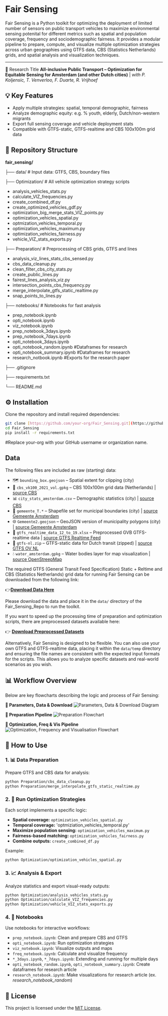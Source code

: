 # Fair Sensing

Fair Sensing is a Python toolkit for optimizing the deployment of limited number of sensors on public transport vehicles to maximize environmental sensing potenital for different metrics such as spatial and population coverage, frequency and sociodemographic fairness. It provides a modular pipeline to prepare, compute, and visualize multiple optimization strategies across urban geographies using GTFS data, CBS (Statistics Netherlands) grids, and spatial analysis and visualization techniques.

---

📄 Research Title   **All-inclusive Public Transport – Optimization for Equitable Sensing for Amsterdam (and other Dutch cities)**  | *with P. Koljensic, T. Venverloo, F. Duarte, R. Vrijhoef*



## 💡 Key Features

-   Apply multiple strategies: spatial, temporal demographic, fairness
-   Analyze demographic equity: e.g. % youth, elderly, Dutch/non-western migrants
-   Export full sensing coverage and vehicle deployment stats 
-   Compatible with GTFS-static, GTFS-realtime and CBS 100x100m grid data

## 📁 Repository Structure

**fair_sensing/**

├── data/                        # Input data: GTFS, CBS, boundary files

├── Optimization/               # All vehicle optimization strategy scripts
  - analysis_vehicles_stats.py
  - calculate_VIZ_frequencies.py
  - create_combined_df.py
  - create_optimized_vehicles_gdf.py
  - optimization_big_merge_stats_VIZ_points.py
  - optimization_vehicles_spatial.py
  - optmization_vehicles_temporal.py
  - optimization_vehicles_maximum.py
  - optimization_vehicles_fairness.py
  - vehicle_VIZ_stats_exports.py

├── Preparation/                # Preprocessing of CBS grids, GTFS and lines
  - analysis_viz_lines_stats_cbs_sensed.py
  - cbs_data_cleanup.py
  - clean_filter_cbs_city_stats.py
  - create_public_lines.py
  - fairest_lines_analysis_viz.py
  - intersection_points_cbs_frequency.py
  - merge_interpolate_gtfs_static_realtime.py
  - snap_points_to_lines.py

├── notebooks/                  # Notebooks for fast analysis
  - prep_notebook.ipynb
  - opti_notebook.ipynb
  - viz_notebook.ipynb
  - prep_notebook_3days.ipynb
  - prep_notebook_7days.ipynb
  - opti_notebook_3days.ipynb
  - opti_notebook_random.ipynb #Dataframes for research
  - opti_notebook_summary.ipynb #Dataframes for research
  - research_notbook.ipynb #Exports for the research paper

├── .gitignore

├── requirements.txt

└── README.md

## ⚙️ Installation

Clone the repository and install required dependencies:

```bash
git clone [https://github.com/your-org/Fair_Sensing.git](https://github.com/your-org/Fair_Sensing.git)
cd Fair_Sensing
pip install -r requirements.txt
`````
#Replace your-org with your GitHub username or organization name.

## Data

The following files are included as raw (starting) data:

- 🗺️ `bounding_box.geojson` – Spatial extent for clipping (city) 
- 🧱 `cbs_vk100_2021_vol.gpkg` – CBS 100x100m grid data (Netherlands) | [source CBS](https://www.cbs.nl/nl-nl/longread/diversen/2022/statistische-gegevens-per-vierkant-2021-2020-2019)
- 📊 `city_stats_amsterdam.csv` – Demographic statistics (city) | [source CBS](https://www.cbs.nl/nl-nl/longread/diversen/2022/statistische-gegevens-per-vierkant-2021-2020-2019)
- 🧭 `gemeente_T.*` – Shapefile set for municipal boundaries (city) | [source Gemeente Amsterdam](https://maps.amsterdam.nl/open_geodata/)
- 🌐 `Gemeente2.geojson` – GeoJSON version of municipality polygons (city) | [source Gemeente Amsterdam](https://maps.amsterdam.nl/open_geodata/)
- 🚋 `gtfs_realtime_data_12_to_19.xlsx` – Preprocessed GVB GTFS-realtime data | [source GTFS Realtime Feed](https://developers.google.com/transit/gtfs-realtime)
- 🚌 `gtfs-nl.zip` – GTFS-static data for Dutch transit (zipped) |  [source GTFS OV NL](https://gtfs.ovapi.nl/)
- 💧 `water_amsterdam.gpkg` – Water bodies layer for map visualization | [source OpenStreepMap](https://www.openstreetmap.org/)

The required GTFS (General Transit Feed Specification) Static + Reltime and CBS (Statistics Netherlands) grid data for running Fair Sensing can be downloaded from the following link:

👉[**Download Data Here**](https://drive.google.com/drive/folders/1fw-R5vkeoFkxOWzpoEpzCw2sKcKDJV6D?usp=drive_link)

Please download the data and place it in the `data/` directory of the Fair_Sensing_Repo to run the toolkit.

If you want to speed up the processing time of preparation and optimization scripts, there are preprocessed datasets available here:

👉 [**Download Preprocessed Datasets**](https://drive.google.com/drive/folders/1bclSHPW3tyJIaa-wzkbg9RF1gmw9vXaF?usp=sharing)

Alternatively, Fair Sensing is designed to be flexible. You can also use your own GTFS and GTFS-realtime data, placing it within the `data/temp` directory and ensuring the file names are consistent with the expected input formats for the scripts. This allows you to analyze specific datasets and real-world scenarios as you wish.

## 📊 Workflow Overview

Below are key flowcharts describing the logic and process of Fair Sensing:

**💾 Parameters, Data & Download**
![Parameters, Data & Download Diagram](images/parameters_data_download_diagram.jpg)

**🧹 Preparation Pipeline**
![Preparation Flowchart](images/prep_flowchart.jpg)

**🚦 Optimization, Freq & Vis Pipeline**
![Optimization, Frequency and Visualisation Flowchart](images/opti_viz_freq_flowchart.jpg)

## 🚀 How to Use

### 1. 📊 Data Preparation  
Prepare GTFS and CBS data for analysis:

```bash
python Preparation/cbs_data_cleanup.py
python Preparation/merge_interpolate_gtfs_static_realtime.py
`````

### 2. 🧠 Run Optimization Strategies

Each script implements a specific logic:

-   **Spatial coverage:** `optimization_vehicles_spatial.py`
-   **Temporal coverage:** 'optmiziation_vehicles_temporal.py'
-   **Maximize population sensing:** `optimization_vehicles_maximum.py`
-   **Fairness-based matching:** `optimization_vehicles_fairness.py`
-   **Combine outputs:** `create_combined_df.py`

Example:

```bash
python Optimization/optimization_vehicles_spatial.py
`````

### 3. 📈 Analysis & Export

Analyze statistics and export visual-ready outputs:

```bash
python Optimization/analysis_vehicles_stats.py
python Optimization/calculate_VIZ_frequencies.py
python Optimization/vehicle_VIZ_stats_exports.py
`````

### 4. 🧪 Notebooks

Use notebooks for interactive workflows:

-   `prep_notebook.ipynb`: Clean and prepare CBS and GTFS
-   `opti_notebook.ipynb`: Run optimization strategies
-   `viz_notebook.ipynb`: Visualize outputs and maps
-   `freq_notebook.ipynb`: Calculate and visualize frequency 
-   `*_3days.ipynb`, `*_7days.ipynb`: Extending and running for multiple days
-   `opti_notebook_random.ipynb`, `opti_notebook_summary.ipynb`: Create dataframes for research article 
-   `research_notebook.ipynb`: Make visualizations for research article (ex. *research_notebook_random*)

## 📄 License

This project is licensed under the [MIT License](https://opensource.org/licenses/MIT).
